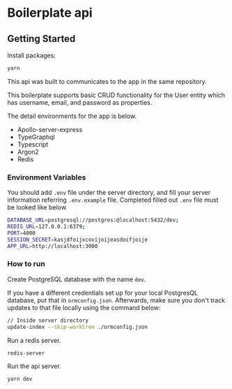 # Boilerplate api

## Getting Started

Install packages:

```bash
yarn
```

This api was built to communicates to the app in the same repository.

This boilerplate supports basic CRUD functionality for the User entity which has username, email, and password as properties.

The detail environments for the app is below.

- Apollo-server-express
- TypeGraphql
- Typescript
- Argon2
- Redis

### Environment Variables

You should add `.env` file under the server directory, and fill your server information referring `.env.example` file. Completed filled out `.env` file must be looked like below.

```bash
DATABASE_URL=postgresql://postgres:@localhost:5432/dev;
REDIS_URL=127.0.0.1:6379;
PORT=4000
SESSION_SECRET=kasjdfoijxcovijoijeasdoifjoije
APP_URL=http://localhost:3000
```

### How to run

Create PostgreSQL database with the name `dev`.

If you have a different credentials set up for your local PostgresQL database, put that in `ormconfig.json`.
Afterwards, make sure you don't track updates to that file locally using the command below:

```bash
// Inside server directory
update-index --skip-worktree ./ormconfig.json
```

Run a redis server.

```bash
redis-server
```

Run the api server.

```bash
yarn dev
```

